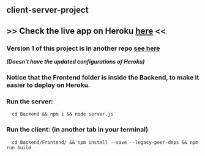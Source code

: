 ## client-server-project<br>



## >> Check the live app on Heroku [here]( https://client-server-mmsi.herokuapp.com/sign-in) << <br> 

### Version 1 of this project is in another repo [see here](https://github.com/SameerKandeel/client-server-project)<br> 
___(Doesn't have the updated configurations of Heroku)___


### Notice that the Frontend folder is inside the Backend, to make it easier to deploy on Heroku.<br>


### Run the server:

      cd Backend && npm i && node server.js
      
### Run the client: (in another tab in your terminal)

      cd Backend/Frontend/ && npm install --save --legacy-peer-deps && npm run build
